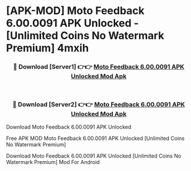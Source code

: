 # [APK-MOD] Moto Feedback 6.00.0091 APK Unlocked - [Unlimited Coins No Watermark Premium] 4mxih



<div align="center">
<h3>🔴 Download [Server1] 👉👉 <a href="https://momento.my/?title=Moto_Feedback_6.00.0091_APK_Unlocked">Moto Feedback 6.00.0091 APK Unlocked Mod Apk</a></h3><br>

<h3>🔴 Download [Server2] 👉👉 <a href="https://momento.my/?title=Moto_Feedback_6.00.0091_APK_Unlocked">Moto Feedback 6.00.0091 APK Unlocked Mod Apk</a></h3>
</div>



Download Moto Feedback 6.00.0091 APK Unlocked 

Free APK MOD Moto Feedback 6.00.0091 APK Unlocked [Unlimited Coins No Watermark Premium]

Download Moto Feedback 6.00.0091 APK Unlocked [Unlimited Coins No Watermark Premium] Mod For Android

